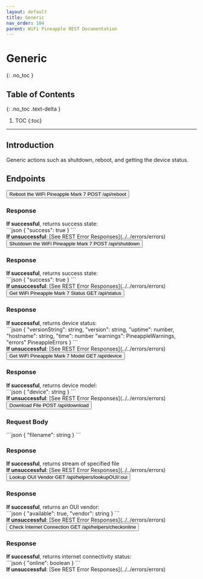```yaml
---
layout: default
title: Generic
nav_order: 104
parent: WiFi Pineapple REST Documentation
---
```


<link rel="stylesheet" href="../../../../assets/css/endpoints.css">

# Generic
{: .no_toc }

## Table of Contents
{: .no_toc .text-delta }

1. TOC
{:toc}


---

## Introduction
Generic actions such as shutdown, reboot, and getting the device status.

## Endpoints
<button type="button" class="endpoint-collapsible">
<span class="api-name">Reboot the WiFi Pineapple Mark 7</span>
<span class="api-label-container">
<span class="api-rest-label api-rest-label-post">POST</span>
<span class="api-label-post">/api/reboot</span>
</span>
</button>
<div class="endpoint-content" markdown="1">
<h3>Response</h3>
<b>If successful</b>, returns success state:
<div class="code-block" markdown="1">
```json
{
    "success": true
}
```
</div>
<b>If unsuccessful</b>: [See REST Error Responses](../../errors/errors)
</div>
<button type="button" class="endpoint-collapsible">
<span class="api-name">Shutdown the WiFi Pineapple Mark 7</span>
<span class="api-label-container">
<span class="api-rest-label api-rest-label-post">POST</span>
<span class="api-label-post">/api/shutdown</span>
</span>
</button>
<div class="endpoint-content" markdown="1">
<h3>Response</h3>
<b>If successful</b>, returns success state:
<div class="code-block" markdown="1">
```json
{
    "success": true
}
```
</div>
<b>If unsuccessful</b>: [See REST Error Responses](../../errors/errors)
</div>
<button type="button" class="endpoint-collapsible">
<span class="api-name">Get WiFi Pineapple Mark 7 Status</span>
<span class="api-label-container">
<span class="api-rest-label api-rest-label-get">GET</span>
<span class="api-label-get">/api/status</span>
</span>
</button>
<div class="endpoint-content" markdown="1">
<h3>Response</h3>
<b>If successful</b>, returns device status:
<div class="code-block" markdown="1">
```json
{
    "versionString": string,
    "version": string,
    "uptime": number,
    "hostname": string,
    "time": number
    "warnings": PineappleWarnings,
    "errors" PineappleErrors
}
```
</div>
<b>If unsuccessful</b>: [See REST Error Responses](../../errors/errors)
</div>
<button type="button" class="endpoint-collapsible">
<span class="api-name">Get WiFi Pineapple Mark 7 Model</span>
<span class="api-label-container">
<span class="api-rest-label api-rest-label-get">GET</span>
<span class="api-label-get">/api/device</span>
</span>
</button>
<div class="endpoint-content" markdown="1">
<h3>Response</h3>
<b>If successful</b>, returns device model:
<div class="code-block" markdown="1">
```json
{
    "device": string
}
```
</div>
<b>If unsuccessful</b>: [See REST Error Responses](../../errors/errors)
</div>
<button type="button" class="endpoint-collapsible">
<span class="api-name">Download File</span>
<span class="api-label-container">
<span class="api-rest-label api-rest-label-post">POST</span>
<span class="api-label-post">/api/download</span>
</span>
</button>
<div class="endpoint-content" markdown="1">
<h3>Request Body</h3>
<div class="code-block" markdown="1">
```json
{
    "filename": string
}
```
</div>

<h3>Response</h3>
<b>If successful</b>, returns stream of specified file
<br/>
<b>If unsuccessful</b>: [See REST Error Responses](../../errors/errors)
</div>
<button type="button" class="endpoint-collapsible">
<span class="api-name">Lookup OUI Vendor</span>
<span class="api-label-container">
<span class="api-rest-label api-rest-label-get">GET</span>
<span class="api-label-get">/api/helpers/lookupOUI/:oui</span>
</span>
</button>
<div class="endpoint-content" markdown="1">
<h3>Response</h3>
<b>If successful</b>, returns an OUI vendor:
<div class="code-block" markdown="1">
```json
{
    "available": true,
    "vendor": string
}
```
</div>
<b>If unsuccessful</b>: [See REST Error Responses](../../errors/errors)
</div>
<button type="button" class="endpoint-collapsible">
<span class="api-name">Check Internet Connection</span>
<span class="api-label-container">
<span class="api-rest-label api-rest-label-get">GET</span>
<span class="api-label-get">/api/helpers/checkonline</span>
</span>
</button>
<div class="endpoint-content" markdown="1">
<h3>Response</h3>
<b>If successful</b>, returns internet connectivity status:
<div class="code-block" markdown="1">
```json
{
    "online": boolean
}
```
</div>
<b>If unsuccessful</b>: [See REST Error Responses](../../errors/errors)
</div>


<script src="https://hak5.github.io/mk7-docs/assets/js/endpoints.js"></script>
<script>addHandlers();</script>

